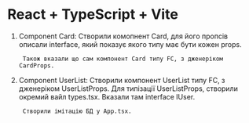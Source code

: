 # React + TypeScript + Vite

1) Component Card: 
		Створили комопнент Card, для його пропсів описали interface, який показує якого типу має бути кожен props. 

		Також вказали що сам компонент Card типу FC, з дженеріком CardProps.
2) Component UserList:
		Створили компонент UserList типу FC, з дженеріком UserListProps. 
		Для типізації UserListProps, створили окремий вайл types.tsx. Вказали там interface IUser. 

		Створили імітацію БД у App.tsx. 

